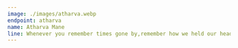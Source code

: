 ```yaml
---
image: ./images/atharva.webp
endpoint: atharva
name: Atharva Mane
line: Whenever you remember times gone by,remember how we held our heads so high.Also remember baapu Mera photographer
---
```

